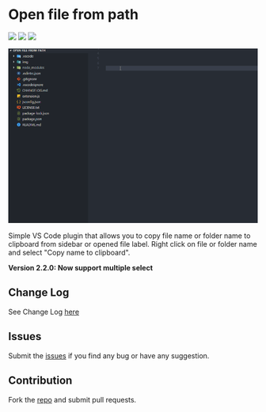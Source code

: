 # Open file from path

[![](https://vsmarketplacebadge.apphb.com/version-short/jack89ita.copy-filename.svg)](https://marketplace.visualstudio.com/items?itemName=jack89ita.copy-filename)
[![](https://vsmarketplacebadge.apphb.com/installs-short/jack89ita.copy-filename.svg)](https://marketplace.visualstudio.com/items?itemName=jack89ita.copy-filename)
[![](https://vsmarketplacebadge.apphb.com/rating-short/jack89ita.copy-filename.svg)](https://marketplace.visualstudio.com/items?itemName=jack89ita.copy-filename)

![Open file from path](https://raw.githubusercontent.com/Jack89ita/vscode-copy-filename/master/img/cf-use-gif.gif)

Simple VS Code plugin that allows you to copy file name or folder name to clipboard from sidebar or opened file label.
Right click on file or folder name and select "Copy name to clipboard".

**Version 2.2.0: Now support multiple select**

## Change Log
See Change Log [here](CHANGELOG.md)

## Issues
Submit the [issues](https://github.com/Jack89ita/vscode-copy-filename/issues) if you find any bug or have any suggestion.

## Contribution
Fork the [repo](https://github.com/Jack89ita/vscode-copy-filename/) and submit pull requests.
